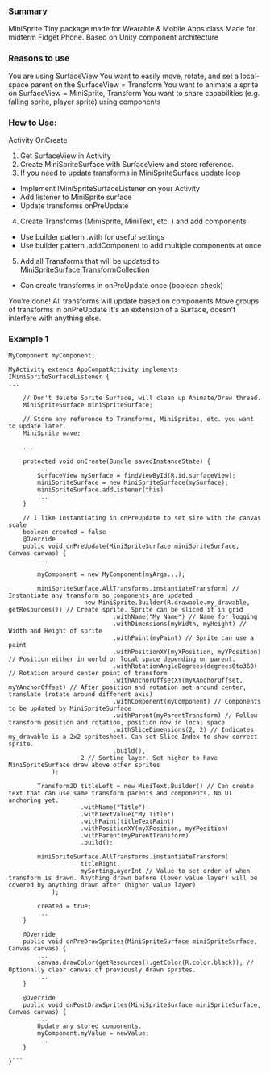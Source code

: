 ### Summary
MiniSprite
Tiny package made for Wearable & Mobile Apps class
Made for midterm Fidget Phone.
Based on Unity component architecture

### Reasons to use
You are using SurfaceView
You want to easily move, rotate, and set a local-space parent on the SurfaceView = Transform
You want to animate a sprite on SurfaceView = MiniSprite, Transform
You want to share capabilities (e.g. falling sprite, player sprite) using components

### How to Use:

Activity OnCreate
1. Get SurfaceView in Activity
2. Create MiniSpriteSurface with SurfaceView and store reference.
3. If you need to update transforms in MiniSpriteSurface update loop
- Implement IMiniSpriteSurfaceListener on your Activity
- Add listener to MiniSprite surface
- Update transforms onPreUpdate
4. Create Transforms (MiniSprite, MiniText, etc. ) and add components
- Use builder pattern .with for useful settings
- Use builder pattern .addComponent to add multiple components at once
5. Add all Transforms that will be updated to MiniSpriteSurface.TransformCollection
- Can create transforms in onPreUpdate once (boolean check)

You're done!
All transforms will update based on components
Move groups of transforms in onPreUpdate
It's an extension of a Surface, doesn't interfere with anything else.

### Example 1
```MiniSpriteSurface miniSpriteSurface;
MyComponent myComponent;

MyActivity extends AppCompatActivity implements IMiniSpriteSurfaceListener {
...
    
    // Don't delete Sprite Surface, will clean up Animate/Draw thread.
    MiniSpriteSurface miniSpriteSurface;
    
    // Store any reference to Transforms, MiniSprites, etc. you want to update later.
    MiniSprite wave;
    
    ...
    
    protected void onCreate(Bundle savedInstanceState) {
        ...
        SurfaceView mySurface = findViewById(R.id.surfaceView);
        miniSpriteSurface = new MiniSpriteSurface(mySurface);
        miniSpriteSurface.addListener(this)
        ...
    }
    
    // I like instantiating in onPreUpdate to set size with the canvas scale
    boolean created = false
    @Override
    public void onPreUpdate(MiniSpriteSurface miniSpriteSurface, Canvas canvas) {
        ...
    
        myComponent = new MyComponent(myArgs...);
            
        miniSpriteSurface.AllTransforms.instantiateTransform( // Instantiate any transform so components are updated
                     new MiniSprite.Builder(R.drawable.my_drawable, getResources()) // Create sprite. Sprite can be sliced if in grid
                             .withName("My Name") // Name for logging
                             .withDimensions(myWidth, myHeight) //  Width and Height of sprite
                             .withPaint(myPaint) // Sprite can use a paint
                             .withPositionXY(myXPosition, myYPosition) // Position either in world or local space depending on parent.
                             .withRotationAngleDegrees(degrees0to360) // Rotation around center point of transform
                             .withAnchorOffsetXY(myXAnchorOffset, myYAnchorOffset) // After position and rotation set around center, translate (rotate around different axis)
                             .withComponent(myComponent) // Components to be updated by MiniSpriteSurface
                             .withParent(myParentTransform) // Follow transform position and rotation, position now in local space
                             .withSliceDimensions(2, 2) // Indicates my_drawable is a 2x2 spritesheet. Can set Slice Index to show correct sprite. 
                             .build(),
                    2 // Sorting layer. Set higher to have MiniSpriteSurface draw above other sprites
            );
    
        Transform2D titleLeft = new MiniText.Builder() // Can create text that can use same transform parents and components. No UI anchoring yet. 
                    .withName("Title")
                    .withTextValue("My Title")
                    .withPaint(titleTextPaint)
                    .withPositionXY(myXPosition, myYPosition)
                    .withParent(myParentTransform)
                    .build();
    
        miniSpriteSurface.AllTransforms.instantiateTransform(
                    titleRight,
                    mySortingLayerInt // Value to set order of when transform is drawn. Anything drawn before (lower value layer) will be covered by anything drawn after (higher value layer)
            );
    
        created = true;
        ... 
    }
    
    @Override
    public void onPreDrawSprites(MiniSpriteSurface miniSpriteSurface, Canvas canvas) {
        ...
        canvas.drawColor(getResources().getColor(R.color.black)); // Optionally clear canvas of previously drawn sprites. 
        ...
    }
    
    @Override
    public void onPostDrawSprites(MiniSpriteSurface miniSpriteSurface, Canvas canvas) {
        ...
        Update any stored components. 
        myComponent.myValue = newValue;
        ...
    }

}```
